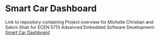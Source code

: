 # Smart Car Dashboard

Link to repository containing Project overview for Michelle Christian and Saloni Shah for ECEN 5713 Advanced Embedded Software Development:
[Smart Car Dashboard](https://github.com/cu-ecen-aeld/final-project-saloni1307/wiki/Project-Overview)
